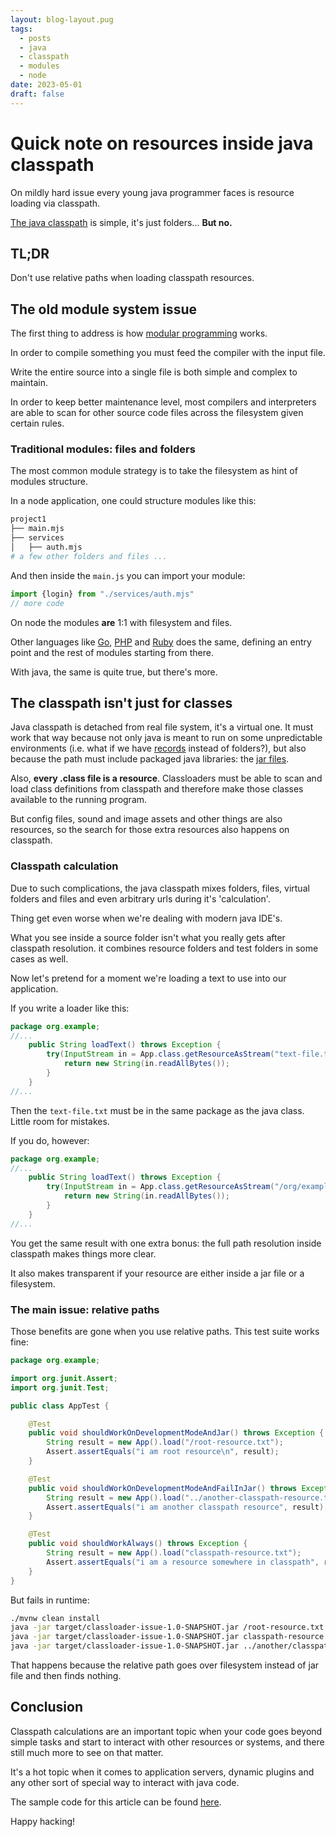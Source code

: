 ```yaml
---
layout: blog-layout.pug
tags:
  - posts
  - java
  - classpath
  - modules
  - node
date: 2023-05-01
draft: false
---
```

# Quick note on resources inside java classpath

On mildly hard issue every young java programmer faces is resource loading via
classpath.

[The java classpath](https://docs.oracle.com/javase/tutorial/essential/environment/paths.html)
is simple, it's just folders... **But no.**

## TL;DR

Don't use relative paths when loading classpath resources.

## The old module system issue

The first thing to address is how
[modular programming](https://en.wikipedia.org/wiki/Modular_programming) works.

In order to compile something you must feed the compiler with the input file.

Write the entire source into a single file is both simple and complex to
maintain.

In order to keep better maintenance level, most compilers and interpreters are
able to scan for other source code files across the filesystem given certain
rules.

### Traditional modules: files and folders

The most common module strategy is to take the filesystem as hint of modules
structure.

In a node application, one could structure modules like this:

```bash
project1
├── main.mjs
├── services
│   ├── auth.mjs
# a few other folders and files ...
```

And then inside the `main.js` you can import your module:

```javascript
import {login} from "./services/auth.mjs"
// more code
```

On node the modules **are** 1:1 with filesystem and files.

Other languages like [Go](https://go.dev/doc/code),
[PHP](https://www.php.net/manual/en/function.include.php) and
[Ruby](https://ruby-doc.org/3.2.2/Kernel.html#method-i-require) does the same,
defining an entry point and the rest of modules starting from there.

With java, the same is quite true, but there's more.

## The classpath isn't just for classes

Java classpath is detached from real file system, it's a virtual one. It must
work that way because not only java is meant to run on some unpredictable
environments (i.e. what if we have
[records](https://www.ibm.com/docs/en/file-manager-for-zos/14.1?topic=overview-data-sets-records)
instead of folders?), but also because the path must include packaged java
libraries: the [jar files](https://docs.oracle.com/javase/tutorial/deployment/jar/basicsindex.html).

Also, **every .class file is a resource**. Classloaders must be able to scan and
load class definitions from classpath and therefore make those classes available
to the running program.

But config files, sound and image assets and other things are also resources, so
the search for those extra resources also happens on classpath.

### Classpath calculation

Due to such complications, the java classpath mixes folders, files, virtual
folders and files and even arbitrary urls during it's 'calculation'.

Thing get even worse when we're dealing with modern java IDE's.

What you see inside a source folder isn't what you really gets after classpath
resolution. it combines resource folders and test folders in some cases as well.

Now let's pretend for a moment we're loading a text to use into our application.

If you write a loader like this:

```java
package org.example;
//...
    public String loadText() throws Exception {
        try(InputStream in = App.class.getResourceAsStream("text-file.txt")) {
            return new String(in.readAllBytes());
        }
    }
//...
```

Then the `text-file.txt` must be in the same package as the java class. Little
room for mistakes.

If you do, however:

```java
package org.example;
//...
    public String loadText() throws Exception {
        try(InputStream in = App.class.getResourceAsStream("/org/example/text-file.txt")) {
            return new String(in.readAllBytes());
        }
    }
//...
```

You get the same result with one extra bonus: the full path resolution inside
classpath makes things more clear.

It also makes transparent if your resource are either inside a jar file or a
filesystem.

### The main issue: relative paths

Those benefits are gone when you use relative paths. This test suite works fine:

```java
package org.example;

import org.junit.Assert;
import org.junit.Test;

public class AppTest {

    @Test
    public void shouldWorkOnDevelopmentModeAndJar() throws Exception {
        String result = new App().load("/root-resource.txt");
        Assert.assertEquals("i am root resource\n", result);
    }

    @Test
    public void shouldWorkOnDevelopmentModeAndFailInJar() throws Exception {
        String result = new App().load("../another-classpath-resource.txt");
        Assert.assertEquals("i am another classpath resource", result);
    }

    @Test
    public void shouldWorkAlways() throws Exception {
        String result = new App().load("classpath-resource.txt");
        Assert.assertEquals("i am a resource somewhere in classpath", result);
    }
}
```

But fails in runtime:

```bash
./mvnw clean install
java -jar target/classloader-issue-1.0-SNAPSHOT.jar /root-resource.txt # ok
java -jar target/classloader-issue-1.0-SNAPSHOT.jar classpath-resource.txt #ok
java -jar target/classloader-issue-1.0-SNAPSHOT.jar ../another/classpath-resource.txt #fail
```

That happens because the relative path goes over filesystem instead of jar file
and then finds nothing.

## Conclusion

Classpath calculations are an important topic when your code goes beyond simple
tasks and start to interact with other resources or systems, and there still
much more to see on that matter.

It's a hot topic when it comes to application servers, dynamic plugins and any
other sort of special way to interact with java code.

The sample code for this article can be found
[here](https://github.com/sombriks/classloader-issue).

Happy hacking!
